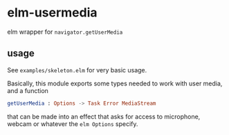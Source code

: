 # elm-usermedia
elm wrapper for ```navigator.getUserMedia```

## usage
See ```examples/skeleton.elm``` for very basic usage.

Basically, this module exports some types needed to work with user media, and a function
```elm
getUserMedia : Options -> Task Error MediaStream
```
that can be made into an effect that asks for access to microphone, webcam or whatever the ```elm Options``` specify. 
